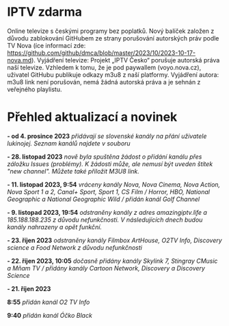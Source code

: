 # IPTV zdarma
Online televize s českými programy bez poplatků. Nový balíček založen z důvodu zablokování GitHubem ze strany porušování autorských práv podle TV Nova (íce informací zde: https://github.com/github/dmca/blob/master/2023/10/2023-10-17-nova.md).
Vyjádření televize: Projekt „IPTV Česko“ porušuje autorská práva naší televize. Vzhledem k tomu, že je pod paywallem (voyo.nova.cz), uživatel GitHubu publikuje odkazy m3u8 z naší platformy. Vyjádření autora: m3u8 link není porušován, nemá žádná autorská práva a je sehnán z veřejného playlistu.

# Přehled aktualizací a novinek
**- od 4. prosince 2023**
*přidávají se slovenské kanály na přání uživatele lukinojej. Seznam kanálů najdete v souboru*

**- 28. listopad 2023**
*nově byla spuštěna žádost o přidání kanálu přes záložku Issues (problémy). K žádosti může, ale nemusí být uveden štítek "new channel". Můžete také přiložit M3U8 link.*

**- 11. listopad 2023, 9:54**
*vráceny kanály Nova, Nova Cinema, Nova Action, Nova Sport 1 a 2, Canal+ Sport, Sport 1, CS Film / Horror, HBO, National Geographic a National Geographic Wild / přidán kanál Golf Channel*

**- 9. listopad 2023, 19:54**
*odstraněny kanály z adres amazingiptv.life a 185.188.188.235 z důvodu nefunkčnosti. V následujících dnech budou kanály nahrazeny a opět funkční.*

**- 23. říjen 2023**
*odstraněny kanály Filmbox ArtHouse, O2TV Info, Discovery science a Food Network z důvodu nefunkčnosti*

**- 22. říjen 2023, 10:05**
*dočasně přidány kanály Skylink 7, Stingray CMusic a Mňam TV / přidány kanály Cartoon Network, Discovery a Discovery Science*

**- 21. říjen 2023**

**8:55**
*přidán kanál O2 TV Info*

**9:40**
*přidán kanál Óčko Black*
